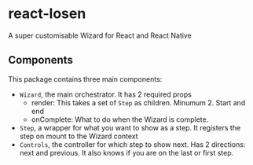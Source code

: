 # react-losen
A super customisable Wizard for React and React Native


## Components
This package contains three main components: 
* `Wizard`, the main orchestrator. It has 2 required props 
    - render: This takes a set of `Step` as children. Minumum 2. Start and end
    - onComplete: What to do when the Wizard is complete.
* `Step`, a wrapper for what you want to show as a step. It registers the step on mount to the Wizard context
* `Controls`, the controller for which step to show next. Has 2 directions: next and previous. It also knows if you are on the last or first step.
